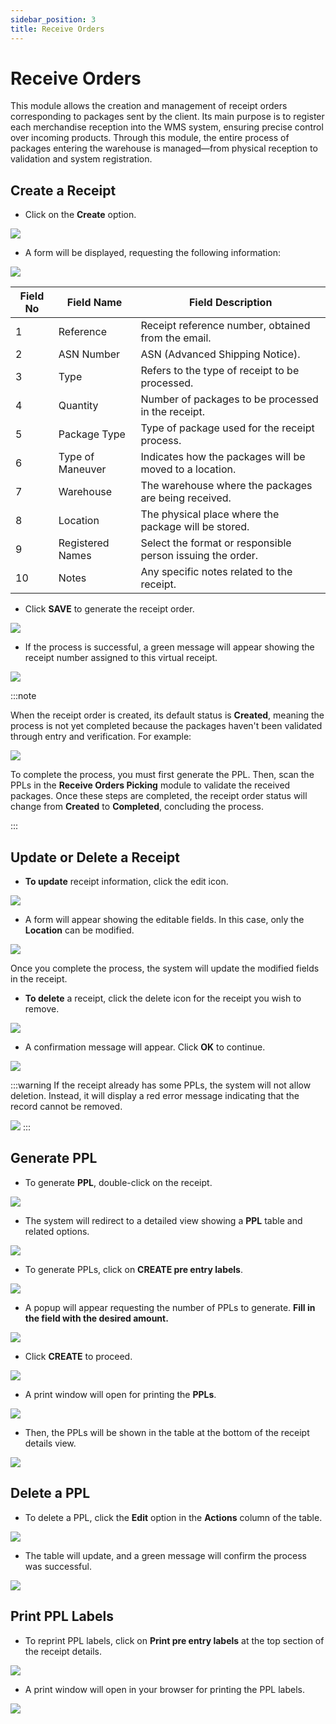 ```yaml
---
sidebar_position: 3
title: Receive Orders
---
```


# Receive Orders

This module allows the creation and management of receipt orders corresponding to packages sent by the client. Its main purpose is to register each merchandise reception into the WMS system, ensuring precise control over incoming products. Through this module, the entire process of packages entering the warehouse is managed—from physical reception to validation and system registration.

## Create a Receipt

* Click on the **Create** option.

![](/img/upload/receiveOrdersp1-2025-13-16.png)

* A form will be displayed, requesting the following information:

![](/img/upload/receiveOrdersp2-2025-13-16.png)

| Field No | Field Name        | Field Description                                                                 |
|----------|-------------------|------------------------------------------------------------------------------------|
| 1        | Reference          | Receipt reference number, obtained from the email.                                |
| 2        | ASN Number         | ASN (Advanced Shipping Notice).                                                   |
| 3        | Type               | Refers to the type of receipt to be processed.                                    |
| 4        | Quantity           | Number of packages to be processed in the receipt.                                |
| 5        | Package Type       | Type of package used for the receipt process.                                     |
| 6        | Type of Maneuver   | Indicates how the packages will be moved to a location.                           |
| 7        | Warehouse          | The warehouse where the packages are being received.                              |
| 8        | Location           | The physical place where the package will be stored.                              |
| 9        | Registered Names   | Select the format or responsible person issuing the order.                        |
| 10       | Notes              | Any specific notes related to the receipt.                                        |

* Click **SAVE** to generate the receipt order.

![](/img/upload/receiveOrdersp3-2025-13-16.png)

* If the process is successful, a green message will appear showing the receipt number assigned to this virtual receipt.

![](/img/upload/receiveOrdersp4-2025-13-16.png)

:::note

When the receipt order is created, its default status is **Created**, meaning the process is not yet completed because the packages haven't been validated through entry and verification. For example:

![](/img/upload/receiveOrdersp5-2025-13-16.png)

To complete the process, you must first generate the PPL. Then, scan the PPLs in the **Receive Orders Picking** module to validate the received packages. Once these steps are completed, the receipt order status will change from **Created** to **Completed**, concluding the process.

:::

## Update or Delete a Receipt

* **To update** receipt information, click the edit icon.

![](/img/upload/receiveOrdersp6-2025-13-16.png)

* A form will appear showing the editable fields. In this case, only the **Location** can be modified.

![](/img/upload/receiveOrdersp7-2025-13-16.png)

Once you complete the process, the system will update the modified fields in the receipt.

* **To delete** a receipt, click the delete icon for the receipt you wish to remove.

![](/img/upload/receiveOrdersp6-2025-13-16.png)

* A confirmation message will appear. Click **OK** to continue.

![](/img/upload/receiveOrdersp8-2025-13-16.png)

:::warning
If the receipt already has some PPLs, the system will not allow deletion. Instead, it will display a red error message indicating that the record cannot be removed.

![](/img/upload/receiveOrdersp9-2025-13-16.png)
:::

## Generate PPL

* To generate **PPL**, double-click on the receipt.

![](/img/upload/receiveOrdersp10-2025-13-16.png)

* The system will redirect to a detailed view showing a **PPL** table and related options.

![](/img/upload/receiveOrdersp11-2025-13-16.png)

* To generate PPLs, click on **CREATE pre entry labels**.

![](/img/upload/receiveOrdersp12-2025-13-16.png)

* A popup will appear requesting the number of PPLs to generate. **Fill in the field with the desired amount.**

![](/img/upload/receiveOrdersp13-2025-13-16.png)

* Click **CREATE** to proceed.

![](/img/upload/receiveOrdersp14-2025-13-16.png)

* A print window will open for printing the **PPLs**.

![](/img/upload/receiveOrdersp15-2025-13-16.png)

* Then, the PPLs will be shown in the table at the bottom of the receipt details view.

![](/img/upload/receiveOrdersp16-2025-13-16.png)

## Delete a PPL

* To delete a PPL, click the **Edit** option in the **Actions** column of the table.

![](/img/upload/receiveOrdersp17-2025-13-16.png)

* The table will update, and a green message will confirm the process was successful.

![](/img/upload/receiveOrdersp18-2025-13-16.png)

## Print PPL Labels

* To reprint PPL labels, click on **Print pre entry labels** at the top section of the receipt details.

![](/img/upload/receiveOrdersp19-2025-13-16.png)

* A print window will open in your browser for printing the PPL labels.

![](/img/upload/receiveOrdersp20-2025-13-16.png)
